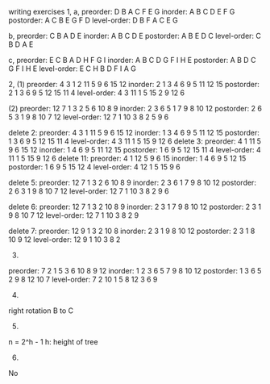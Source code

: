 writing exercises
1,
a,  preorder: D B A C F E G 
    inorder: A B C D E F G 
    postorder: A C B E G F D 
    level-order: D B F A C E G

b,  preorder: C B A D E 
    inorder: A B C D E 
    postorder: A B E D C 
    level-order: C B D A E 

c,  preorder: E C B A D H F G I 
    inorder: A B C D G F I H E
    postorder: A B D C G F I H E 
    level-order: E C H B D F I A G 

2, 
(1) preorder: 4 3 1 2 11 5 9 6 15 12
    inorder: 2 1 3 4 6 9 5 11 12 15
    postorder: 2 1 3 6 9 5 12 15 11 4
    level-order: 4 3 11 1 5 15 2 9 12 6

(2) preorder: 12 7 1 3 2 5 6 10 8 9 
    inorder: 2 3 6 5 1 7 9 8 10 12
    postorder: 2 6 5 3 1 9 8 10 7 12
    level-order: 12 7 1 10 3 8 2 5 9 6

delete 2: 
    preorder: 4 3 1 11 5 9 6 15 12
    inorder:  1 3 4 6 9 5 11 12 15
    postorder: 1 3 6 9 5 12 15 11 4
    level-order: 4 3 11 1 5 15 9 12 6
delete 3:
    preorder: 4 1 11 5 9 6 15 12
    inorder:  1 4 6 9 5 11 12 15
    postorder: 1 6 9 5 12 15 11 4
    level-order: 4 11 1 5 15 9 12 6
delete 11:
    preorder: 4 1 12 5 9 6 15
    inorder:  1 4 6 9 5 12 15
    postorder: 1 6 9 5 15 12 4
    level-order: 4 12 1 5 15 9 6

delete 5:
    preorder: 12 7 1 3 2 6 10 8 9 
    inorder: 2 3 6 1 7 9 8 10 12
    postorder: 2 6 3 1 9 8 10 7 12
    level-order: 12 7 1 10 3 8 2 9 6

delete 6:
    preorder: 12 7 1 3 2 10 8 9 
    inorder: 2 3 1 7 9 8 10 12
    postorder: 2 3 1 9 8 10 7 12
    level-order: 12 7 1 10 3 8 2 9 

delete 7:
    preorder: 12 9 1 3 2 10 8 
    inorder: 2 3 1 9 8 10 12
    postorder: 2 3 1 8 10 9 12
    level-order: 12 9 1 10 3 8 2

3.
preorder: 7 2 1 5 3 6 10 8 9 12
inorder: 1 2 3 6 5 7 9 8 10 12
postorder: 1 3 6 5 2 9 8 12 10 7
level-order: 7 2 10 1 5 8 12 3 6 9

4.
right rotation B to C

5.
n = 2^h - 1
h: height of tree

6.
No


